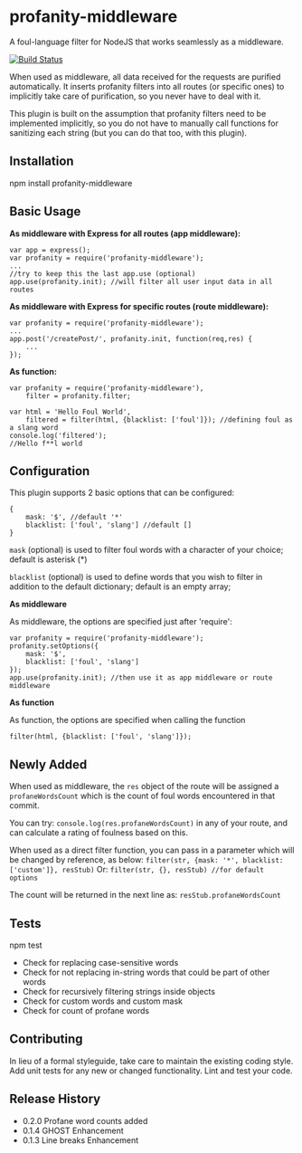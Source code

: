profanity-middleware
=========================

A foul-language filter for NodeJS that works seamlessly as a middleware.

[![Build Status](https://travis-ci.org/ritenv/profanity-middleware.svg?branch=master)](https://travis-ci.org/ritenv/profanity-middleware)

When used as middleware, all data received for the requests are purified automatically. It inserts profanity filters into all routes (or specific ones) to implicitly take care of purification, so you never have to deal with it.

This plugin is built on the assumption that profanity filters need to be implemented implicitly, so you do not have to manually call functions for sanitizing each string (but you can do that too, with this plugin).

## Installation

  npm install profanity-middleware

## Basic Usage

**As middleware with Express for all routes (app middleware):**

    var app = express();
	var profanity = require('profanity-middleware');
	...
	//try to keep this the last app.use (optional)
	app.use(profanity.init); //will filter all user input data in all routes

**As middleware with Express for specific routes (route middleware):**

	var profanity = require('profanity-middleware');
	...
	app.post('/createPost/', profanity.init, function(req,res) {
		...
	});


**As function:**

    var profanity = require('profanity-middleware'),
        filter = profanity.filter;

    var html = 'Hello Foul World',
        filtered = filter(html, {blacklist: ['foul']}); //defining foul as a slang word
    console.log('filtered');
    //Hello f**l world

## Configuration

This plugin supports 2 basic options that can be configured:

	{
		mask: '$', //default '*'
		blacklist: ['foul', 'slang'] //default []
	}

`mask` (optional) is used to filter foul words with a character of your choice; default is asterisk (*)

`blacklist` (optional) is used to define words that you wish to filter in addition to the default dictionary; default is an empty array;

**As middleware**

As middleware, the options are specified just after 'require':

	var profanity = require('profanity-middleware');
	profanity.setOptions({
		mask: '$', 
		blacklist: ['foul', 'slang']
	});
	app.use(profanity.init); //then use it as app middleware or route middleware
	
**As function**

As function, the options are specified when calling the function

	filter(html, {blacklist: ['foul', 'slang']});

## Newly Added

When used as middleware, the `res` object of the route will be assigned a `profaneWordsCount` which is the count of foul words encountered in that commit.

You can try: `console.log(res.profaneWordsCount)` in any of your route, and can calculate a rating of foulness based on this.

When used as a direct filter function, you can pass in a parameter which will be changed by reference, as below:
`filter(str, {mask: '*', blacklist: ['custom']}, resStub)`
Or:
`filter(str, {}, resStub) //for default options`

The count will be returned in the next line as: `resStub.profaneWordsCount`

## Tests

  npm test

  - Check for replacing case-sensitive words 
  - Check for not replacing in-string words that could be part of other words 
  - Check for recursively filtering strings inside objects 
  - Check for custom words and custom mask 
  - Check for count of profane words

## Contributing

In lieu of a formal styleguide, take care to maintain the existing coding style.
Add unit tests for any new or changed functionality. Lint and test your code.

## Release History

* 0.2.0 Profane word counts added
* 0.1.4 GHOST Enhancement
* 0.1.3 Line breaks Enhancement
